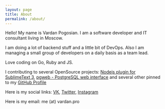 ```yaml
---
layout: page
title: About
permalink: /about/
---
```


Hello! My name is Vardan Pogosian. I am a software developer and IT consultant living in Moscow.

I am doing a lot of backend stuff and a little bit of DevOps. Also I am managing a small group of developers on a daily basis as a team lead.

Love coding on Go, Ruby and JS.

I contributing to several OpenSource projects: [Nodejs plugin for SublimeText 3](https://github.com/varp/SublimeText-Nodejs), [pgweb - PostgreSQL web interface](https://github.com/varp/pgweb) and several other pinned to my [GitHub Profile](https://github.com/varp)

Here is my social links: [VK](https://vk.com/dark_vardan), [Twitter](https://twitter.com/varpt), [Instagram](https://instagram.com/warrpp)

Here is my email: me (at) vardan.pro